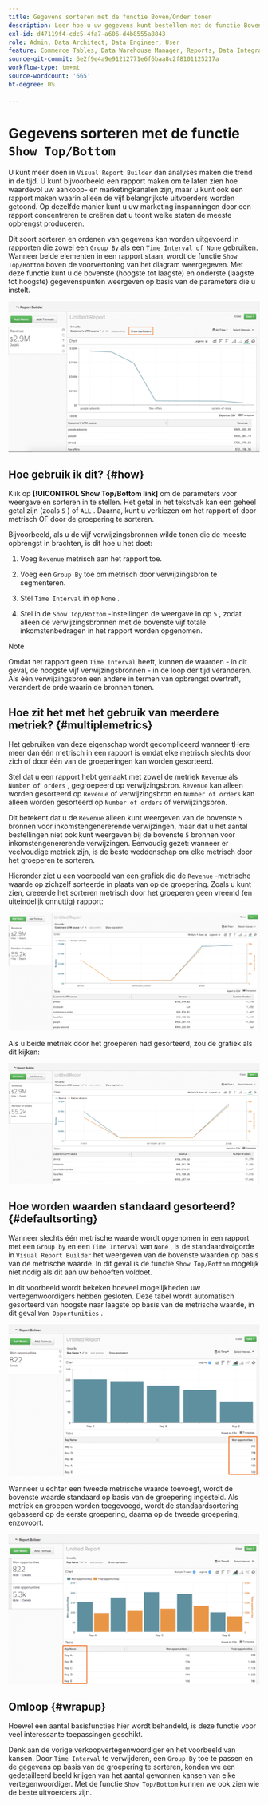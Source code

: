 ```yaml
---
title: Gegevens sorteren met de functie Boven/Onder tonen
description: Leer hoe u uw gegevens kunt bestellen met de functie Boven/Onder tonen.
exl-id: d47119f4-cdc5-4fa7-a606-d4b8555a8843
role: Admin, Data Architect, Data Engineer, User
feature: Commerce Tables, Data Warehouse Manager, Reports, Data Integration
source-git-commit: 6e2f9e4a9e91212771e6f6baa8c2f8101125217a
workflow-type: tm+mt
source-wordcount: '665'
ht-degree: 0%

---
```


# Gegevens sorteren met de functie `Show Top/Bottom`

U kunt meer doen in `Visual Report Builder` dan analyses maken die trend in de tijd. U kunt bijvoorbeeld een rapport maken om te laten zien hoe waardevol uw aankoop- en marketingkanalen zijn, maar u kunt ook een rapport maken waarin alleen de vijf belangrijkste uitvoerders worden getoond. Op dezelfde manier kunt u uw marketing inspanningen door een rapport concentreren te creëren dat u toont welke staten de meeste opbrengst produceren.

Dit soort sorteren en ordenen van gegevens kan worden uitgevoerd in rapporten die zowel een `Group By` als een `Time Interval of None` gebruiken. Wanneer beide elementen in een rapport staan, wordt de functie `Show Top/Bottom` boven de voorvertoning van het diagram weergegeven. Met deze functie kunt u de bovenste (hoogste tot laagste) en onderste (laagste tot hoogste) gegevenspunten weergeven op basis van de parameters die u instelt.

![ toon Hoogste/Onderste eigenschap in Visuele Report Builder.](../../assets/Show_Top_Bottom.png)

## Hoe gebruik ik dit? {#how}

Klik op **[!UICONTROL Show Top/Bottom link]** om de parameters voor weergave en sorteren in te stellen. Het getal in het tekstvak kan een geheel getal zijn (zoals `5` ) of `ALL` . Daarna, kunt u verkiezen om het rapport of door metrisch OF door de groepering te sorteren.

Bijvoorbeeld, als u de vijf verwijzingsbronnen wilde tonen die de meeste opbrengst in brachten, is dit hoe u het doet:

1. Voeg `Revenue` metrisch aan het rapport toe.

1. Voeg een `Group By` toe om metrisch door verwijzingsbron te segmenteren.

1. Stel `Time Interval` in op `None` .

1. Stel in de `Show Top/Bottom` -instellingen de weergave in op `5` , zodat alleen de verwijzingsbronnen met de bovenste vijf totale inkomstenbedragen in het rapport worden opgenomen.

>[!NOTE]
>
>Omdat het rapport geen `Time Interval` heeft, kunnen de waarden - in dit geval, de hoogste vijf verwijzingsbronnen - in de loop der tijd veranderen. Als één verwijzingsbron een andere in termen van opbrengst overtreft, verandert de orde waarin de bronnen tonen.

## Hoe zit het met het gebruik van meerdere metriek? {#multiplemetrics}

Het gebruiken van deze eigenschap wordt gecompliceerd wanneer tHere meer dan één metrisch in een rapport is omdat elke metrisch slechts door zich of door één van de groeperingen kan worden gesorteerd.

Stel dat u een rapport hebt gemaakt met zowel de metriek `Revenue` als `Number of orders` , gegroepeerd op verwijzingsbron. `Revenue` kan alleen worden gesorteerd op `Revenue` of verwijzingsbron en `Number of orders` kan alleen worden gesorteerd op `Number of orders` of verwijzingsbron.

Dit betekent dat u de `Revenue` alleen kunt weergeven van de bovenste `5` bronnen voor inkomstengenererende verwijzingen, maar dat u het aantal bestellingen niet ook kunt weergeven bij de bovenste `5` bronnen voor inkomstengenererende verwijzingen. Eenvoudig gezet: wanneer er veelvoudige metriek zijn, is de beste weddenschap om elke metrisch door het groeperen te sorteren.

Hieronder ziet u een voorbeeld van een grafiek die de `Revenue` -metrische waarde op zichzelf sorteerde in plaats van op de groepering. Zoals u kunt zien, creeerde het sorteren metrisch door het groeperen geen vreemd (en uiteindelijk onnuttig) rapport:

![ Vreemde en nutteloze rapportresultaten.](../../assets/strange-report-results.png)

Als u beide metriek door het groeperen had gesorteerd, zou de grafiek als dit kijken:

![ sorterend beide metriek door het groeperen.](../../assets/sort-metrics-by-grouping.png)

## Hoe worden waarden standaard gesorteerd? {#defaultsorting}

Wanneer slechts één metrische waarde wordt opgenomen in een rapport met een `Group by` en een `Time Interval` van `None` , is de standaardvolgorde in `Visual Report Builder` het weergeven van de bovenste waarden op basis van de metrische waarde. In dit geval is de functie `Show Top/Bottom` mogelijk niet nodig als dit aan uw behoeften voldoet.

In dit voorbeeld wordt bekeken hoeveel mogelijkheden uw vertegenwoordigers hebben gesloten. Deze tabel wordt automatisch gesorteerd van hoogste naar laagste op basis van de metrische waarde, in dit geval `Won Opportunities` .

![ die door metrisch wordt bevolen.](../../assets/Ordered_by_metric.png)

Wanneer u echter een tweede metrische waarde toevoegt, wordt de bovenste waarde standaard op basis van de groepering ingesteld. Als metriek en groepen worden toegevoegd, wordt de standaardsortering gebaseerd op de eerste groepering, daarna op de tweede groepering, enzovoort.

![ die door de groepering wordt bevolen.](../../assets/Ordered_by_grouping.png)

## Omloop {#wrapup}

Hoewel een aantal basisfuncties hier wordt behandeld, is deze functie voor veel interessante toepassingen geschikt.

Denk aan de vorige verkoopvertegenwoordiger en het voorbeeld van kansen. Door `Time Interval` te verwijderen, een `Group By` toe te passen en de gegevens op basis van de groepering te sorteren, konden we een gedetailleerd beeld krijgen van het aantal gewonnen kansen van elke vertegenwoordiger. Met de functie `Show Top/Bottom` kunnen we ook zien wie de beste uitvoerders zijn.
